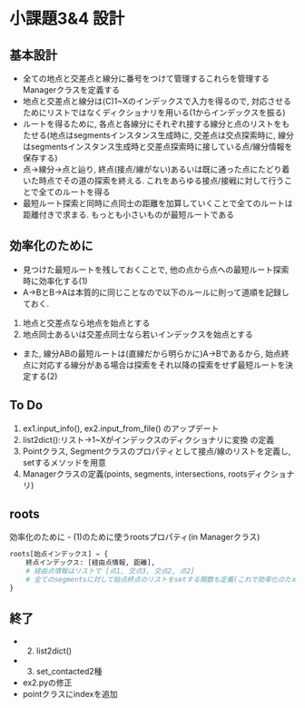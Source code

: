 # 小課題3&4 設計

## 基本設計
- 全ての地点と交差点と線分に番号をつけて管理するこれらを管理するManagerクラスを定義する
- 地点と交差点と線分は(C)1~Xのインデックスで入力を得るので, 対応させるためにリストではなくディクショナリを用いる(1からインデックスを振る)
- ルートを得るために, 各点と各線分にそれぞれ接する線分と点のリストをもたせる(地点はsegmentsインスタンス生成時に, 交差点は交点探索時に, 線分はsegmentsインスタンス生成時と交差点探索時に接している点/線分情報を保存する)
- 点→線分→点と辿り, 終点(接点/線がない)あるいは既に通った点にたどり着いた時点でその道の探索を終える. これをあらゆる接点/接戦に対して行うことで全てのルートを得る
- 最短ルート探索と同時に点同士の距離を加算していくことで全てのルートは距離付きで求まる. もっとも小さいものが最短ルートである


## 効率化のために

- 見つけた最短ルートを残しておくことで, 他の点から点への最短ルート探索時に効率化する(1)
- A->BとB->Aは本質的に同じことなので以下のルールに則って道順を記録しておく.
1. 地点と交差点なら地点を始点とする
2. 地点同士あるいは交差点同士なら若いインデックスを始点とする
- また, 線分ABの最短ルートは(直線だから明らかに)A->Bであるから, 始点終点に対応する線分がある場合は探索をそれ以降の探索をせず最短ルートを決定する(2)


## To Do

1. ex1.input_info(), ex2.input_from_file() のアップデート
2. list2dict():リスト->1~Xがインデックスのディクショナリに変換 の定義
3. Pointクラス, Segmentクラスのプロパティとして接点/線のリストを定義し, setするメソッドを用意
4. Managerクラスの定義(points, segments, intersections, rootsディクショナリ)


## roots

効率化のために - (1)のために使うrootsプロパティ(in Managerクラス)

``` python
roots[始点インデックス] = {
    終点インデックス: [経由点情報, 距離],
    # 経由点情報はリストで [点1, 交点3, 交点2, 点2]
    # 全てのsegmentsに対して始点終点のリストをsetする関数も定義(これで効率化のために(2)を実現する), 経由点情報と距離情報も含めセットする
}
```

## 終了

- 2. list2dict()
- 3. set_contacted2種
- ex2.pyの修正
- pointクラスにindexを追加
